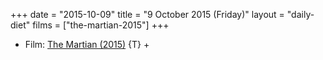 +++
date = "2015-10-09"
title = "9 October 2015 (Friday)"
layout = "daily-diet"
films = ["the-martian-2015"]
+++

<ul>
<li class="entry Film">Film: <a href="/films/the-martian-2015">The Martian (2015)</a> {T} +</li>
</ul>